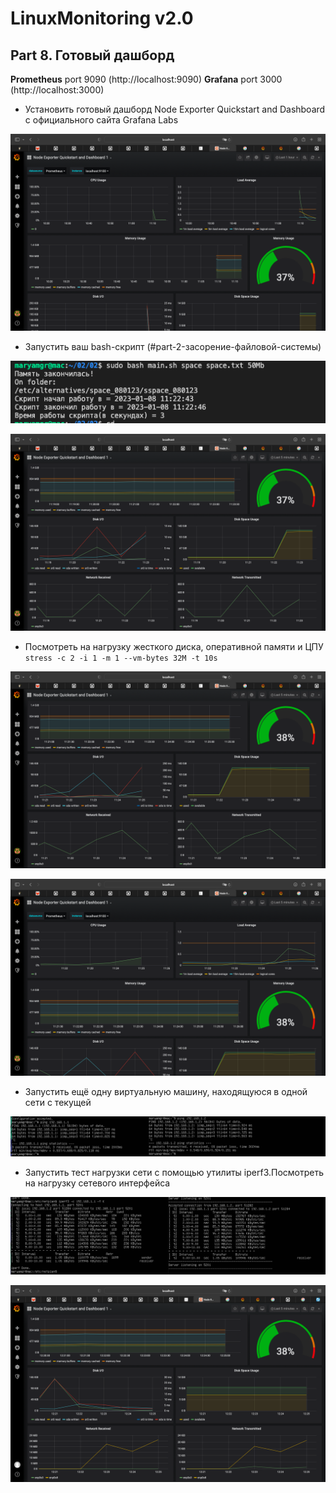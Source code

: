 # LinuxMonitoring v2.0

## Part 8. Готовый дашборд
**Prometheus** port 9090 (http://localhost:9090)
**Grafana** port 3000 (http://localhost:3000)
* Установить готовый дашборд Node Exporter Quickstart and Dashboard с официального сайта Grafana Labs

![linux_monitoringv2.0](screenshot_1.png)

* Запустить ваш bash-скрипт (#part-2-засорение-файловой-системы)

![linux_monitoringv2.0](screenshot_2.png)

![linux_monitoringv2.0](screenshot_3.png)

* Посмотреть на нагрузку жесткого диска, оперативной памяти и ЦПУ `stress -c 2 -i 1 -m 1 --vm-bytes 32M -t 10s`

![linux_monitoringv2.0](screenshot_4.png)

![linux_monitoringv2.0](screenshot_5.png)

* Запустить ещё одну виртуальную машину, находящуюся в одной сети с текущей

![linux_monitoringv2.0](screenshot_6.png)

* Запустить тест нагрузки сети с помощью утилиты iperf3.Посмотреть на нагрузку сетевого интерфейса

![linux_monitoringv2.0](screenshot_7.png)

![linux_monitoringv2.0](screenshot_8.png)

